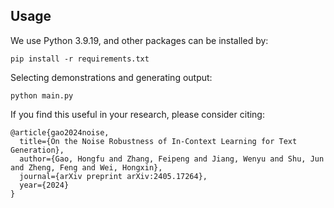 
## Usage
We use Python 3.9.19, and other packages can be installed by:
```
pip install -r requirements.txt
```

Selecting demonstrations and generating output:
```
python main.py
```

If you find this useful in your research, please consider citing:
```
@article{gao2024noise,
  title={On the Noise Robustness of In-Context Learning for Text Generation},
  author={Gao, Hongfu and Zhang, Feipeng and Jiang, Wenyu and Shu, Jun and Zheng, Feng and Wei, Hongxin},
  journal={arXiv preprint arXiv:2405.17264},
  year={2024}
}
```
